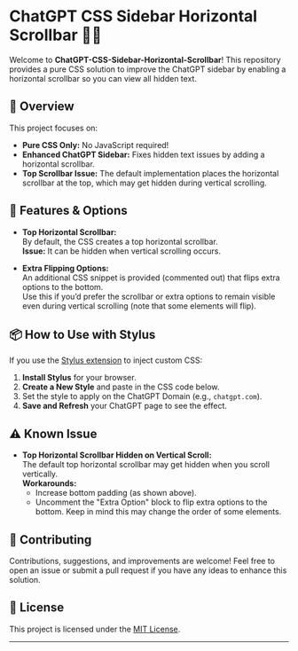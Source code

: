 # ChatGPT CSS Sidebar Horizontal Scrollbar 🚀✨

Welcome to **ChatGPT-CSS-Sidebar-Horizontal-Scrollbar**! This repository provides a pure CSS solution to improve the ChatGPT sidebar by enabling a horizontal scrollbar so you can view all hidden text.

## 🎯 Overview

This project focuses on:
- **Pure CSS Only:** No JavaScript required!
- **Enhanced ChatGPT Sidebar:** Fixes hidden text issues by adding a horizontal scrollbar.
- **Top Scrollbar Issue:** The default implementation places the horizontal scrollbar at the top, which may get hidden during vertical scrolling.

## 🔧 Features & Options

- **Top Horizontal Scrollbar:**  
  By default, the CSS creates a top horizontal scrollbar.  
  **Issue:** It can be hidden when vertical scrolling occurs.

- **Extra Flipping Options:**  
  An additional CSS snippet is provided (commented out) that flips extra options to the bottom.  
  Use this if you’d prefer the scrollbar or extra options to remain visible even during vertical scrolling (note that some elements will flip).

## 📦 How to Use with Stylus

If you use the [Stylus extension](https://add0n.com/stylus.html) to inject custom CSS:
1. **Install Stylus** for your browser.
2. **Create a New Style** and paste in the CSS code below.
3. Set the style to apply on the ChatGPT Domain (e.g., `chatgpt.com`).
4. **Save and Refresh** your ChatGPT page to see the effect.

## ⚠️ Known Issue

- **Top Horizontal Scrollbar Hidden on Vertical Scroll:**  
  The default top horizontal scrollbar may get hidden when you scroll vertically.  
  **Workarounds:**  
  - Increase bottom padding (as shown above).  
  - Uncomment the "Extra Option" block to flip extra options to the bottom. Keep in mind this may change the order of some elements.

## 🤝 Contributing

Contributions, suggestions, and improvements are welcome! Feel free to open an issue or submit a pull request if you have any ideas to enhance this solution.

## 📄 License

This project is licensed under the [MIT License](LICENSE).

---
